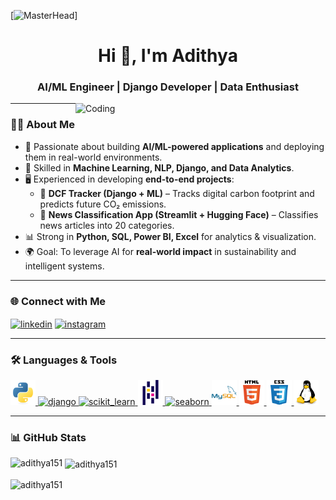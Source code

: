 [![MasterHead](https://camo.githubusercontent.com/5a51e293c9f568a66c3ccf3f4eb397c77706120b077be0cabca9f0bd271374dd/68747470733a2f2f6d656469612e6c6963646e2e636f6d2f646d732f696d6167652f4334443132415145536a37322d733567454b672f61727469636c652d636f7665725f696d6167652d736872696e6b5f3630305f323030302f302f313632363735333836373131303f653d3231343734383336343726763d6265746126743d4b6637594175775a74794347594c4e63682d4d676335654f432d376837754c5f646e424149677341465251)]  

<h1 align="center">Hi 👋, I'm Adithya</h1>  
<h3 align="center">AI/ML Engineer | Django Developer | Data Enthusiast</h3>  

<img align="right" alt="Coding" width="400" src="https://cdn.dribbble.com/users/1162077/screenshots/3848914/programmer.gif">  

---

### 👨‍💻 About Me  
- 🚀 Passionate about building **AI/ML-powered applications** and deploying them in real-world environments.  
- 🧠 Skilled in **Machine Learning, NLP, Django, and Data Analytics**.  
- 🖥️ Experienced in developing **end-to-end projects**:  
  - 🌱 **DCF Tracker (Django + ML)** – Tracks digital carbon footprint and predicts future CO₂ emissions.  
  - 📰 **News Classification App (Streamlit + Hugging Face)** – Classifies news articles into 20 categories.  
- 📊 Strong in **Python, SQL, Power BI, Excel** for analytics & visualization.  
- 🌍 Goal: To leverage AI for **real-world impact** in sustainability and intelligent systems.  

---

### 🌐 Connect with Me  
<p align="left">
<a href="https://linkedin.com/in/adithya poojari" target="blank"><img align="center" src="https://raw.githubusercontent.com/rahuldkjain/github-profile-readme-generator/master/src/images/icons/Social/linked-in-alt.svg" alt="linkedin" height="30" width="40" /></a>
<a href="https://instagram.com/adithya_._poojari" target="blank"><img align="center" src="https://raw.githubusercontent.com/rahuldkjain/github-profile-readme-generator/master/src/images/icons/Social/instagram.svg" alt="instagram" height="30" width="40" /></a>
</p>  

---

### 🛠️ Languages & Tools  
<p align="left">  
<a href="https://www.python.org" target="_blank"> <img src="https://raw.githubusercontent.com/devicons/devicon/master/icons/python/python-original.svg" alt="python" width="40" height="40"/> </a>  
<a href="https://www.djangoproject.com/" target="_blank"> <img src="https://cdn.worldvectorlogo.com/logos/django.svg" alt="django" width="40" height="40"/> </a>  
<a href="https://scikit-learn.org/" target="_blank"> <img src="https://upload.wikimedia.org/wikipedia/commons/0/05/Scikit_learn_logo_small.svg" alt="scikit_learn" width="40" height="40"/> </a>  
<a href="https://pandas.pydata.org/" target="_blank"> <img src="https://raw.githubusercontent.com/devicons/devicon/master/icons/pandas/pandas-original.svg" alt="pandas" width="40" height="40"/> </a>  
<a href="https://seaborn.pydata.org/" target="_blank"> <img src="https://seaborn.pydata.org/_images/logo-mark-lightbg.svg" alt="seaborn" width="40" height="40"/> </a>  
<a href="https://www.mysql.com/" target="_blank"> <img src="https://raw.githubusercontent.com/devicons/devicon/master/icons/mysql/mysql-original-wordmark.svg" alt="mysql" width="40" height="40"/> </a>  
<a href="https://www.w3.org/html/" target="_blank"> <img src="https://raw.githubusercontent.com/devicons/devicon/master/icons/html5/html5-original-wordmark.svg" alt="html5" width="40" height="40"/> </a>  
<a href="https://www.w3schools.com/css/" target="_blank"> <img src="https://raw.githubusercontent.com/devicons/devicon/master/icons/css3/css3-original-wordmark.svg" alt="css3" width="40" height="40"/> </a>  
<a href="https://www.linux.org/" target="_blank"> <img src="https://raw.githubusercontent.com/devicons/devicon/master/icons/linux/linux-original.svg" alt="linux" width="40" height="40"/> </a>  
</p>  

---

### 📊 GitHub Stats  
<p><img align="left" src="https://github-readme-stats.vercel.app/api/top-langs?username=adithya151&show_icons=true&locale=en&layout=compact" alt="adithya151" /></p>  

<p>&nbsp;<img align="center" src="https://github-readme-stats.vercel.app/api?username=adithya151&show_icons=true&locale=en" alt="adithya151" /></p>  

<p><img align="center" src="https://github-readme-streak-stats.herokuapp.com/?user=adithya151&" alt="adithya151" /></p>  
